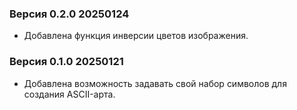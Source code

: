 ### Версия 0.2.0 20250124
+ Добавлена функция инверсии цветов изображения.

### Версия 0.1.0 20250121
+ Добавлена возможность задавать свой набор символов для создания ASCII-арта.
